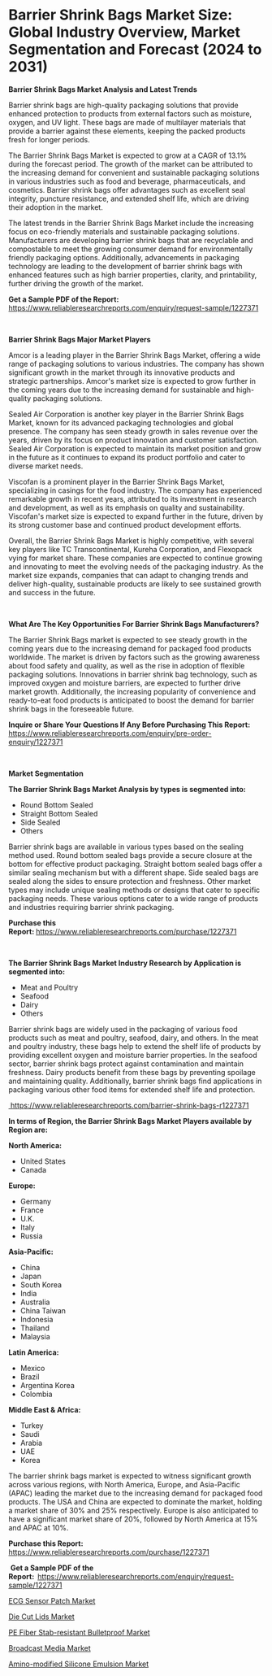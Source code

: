 <p><h1>Barrier Shrink Bags Market Size: Global Industry Overview, Market Segmentation and Forecast (2024 to 2031)</h1></p><p><strong>Barrier Shrink Bags Market Analysis and Latest Trends</strong></p>
<p><p>Barrier shrink bags are high-quality packaging solutions that provide enhanced protection to products from external factors such as moisture, oxygen, and UV light. These bags are made of multilayer materials that provide a barrier against these elements, keeping the packed products fresh for longer periods.</p><p>The Barrier Shrink Bags Market is expected to grow at a CAGR of 13.1% during the forecast period. The growth of the market can be attributed to the increasing demand for convenient and sustainable packaging solutions in various industries such as food and beverage, pharmaceuticals, and cosmetics. Barrier shrink bags offer advantages such as excellent seal integrity, puncture resistance, and extended shelf life, which are driving their adoption in the market.</p><p>The latest trends in the Barrier Shrink Bags Market include the increasing focus on eco-friendly materials and sustainable packaging solutions. Manufacturers are developing barrier shrink bags that are recyclable and compostable to meet the growing consumer demand for environmentally friendly packaging options. Additionally, advancements in packaging technology are leading to the development of barrier shrink bags with enhanced features such as high barrier properties, clarity, and printability, further driving the growth of the market.</p></p>
<p><strong>Get a Sample PDF of the Report:&nbsp;</strong> <a href="https://www.reliableresearchreports.com/enquiry/request-sample/1227371">https://www.reliableresearchreports.com/enquiry/request-sample/1227371</a></p>
<p>&nbsp;</p>
<p><strong>Barrier Shrink Bags Major Market Players</strong></p>
<p><p>Amcor is a leading player in the Barrier Shrink Bags Market, offering a wide range of packaging solutions to various industries. The company has shown significant growth in the market through its innovative products and strategic partnerships. Amcor's market size is expected to grow further in the coming years due to the increasing demand for sustainable and high-quality packaging solutions.</p><p>Sealed Air Corporation is another key player in the Barrier Shrink Bags Market, known for its advanced packaging technologies and global presence. The company has seen steady growth in sales revenue over the years, driven by its focus on product innovation and customer satisfaction. Sealed Air Corporation is expected to maintain its market position and grow in the future as it continues to expand its product portfolio and cater to diverse market needs.</p><p>Viscofan is a prominent player in the Barrier Shrink Bags Market, specializing in casings for the food industry. The company has experienced remarkable growth in recent years, attributed to its investment in research and development, as well as its emphasis on quality and sustainability. Viscofan's market size is expected to expand further in the future, driven by its strong customer base and continued product development efforts.</p><p>Overall, the Barrier Shrink Bags Market is highly competitive, with several key players like TC Transcontinental, Kureha Corporation, and Flexopack vying for market share. These companies are expected to continue growing and innovating to meet the evolving needs of the packaging industry. As the market size expands, companies that can adapt to changing trends and deliver high-quality, sustainable products are likely to see sustained growth and success in the future.</p></p>
<p>&nbsp;</p>
<p><strong>What Are The Key Opportunities For Barrier Shrink Bags Manufacturers?</strong></p>
<p><p>The Barrier Shrink Bags market is expected to see steady growth in the coming years due to the increasing demand for packaged food products worldwide. The market is driven by factors such as the growing awareness about food safety and quality, as well as the rise in adoption of flexible packaging solutions. Innovations in barrier shrink bag technology, such as improved oxygen and moisture barriers, are expected to further drive market growth. Additionally, the increasing popularity of convenience and ready-to-eat food products is anticipated to boost the demand for barrier shrink bags in the foreseeable future.</p></p>
<p><strong>Inquire or Share Your Questions If Any Before Purchasing This Report:</strong> <a href="https://www.reliableresearchreports.com/enquiry/pre-order-enquiry/1227371">https://www.reliableresearchreports.com/enquiry/pre-order-enquiry/1227371</a></p>
<p>&nbsp;</p>
<p><strong>Market Segmentation</strong></p>
<p><strong>The Barrier Shrink Bags Market Analysis by types is segmented into:</strong></p>
<p><ul><li>Round Bottom Sealed</li><li>Straight Bottom Sealed</li><li>Side Sealed</li><li>Others</li></ul></p>
<p><p>Barrier shrink bags are available in various types based on the sealing method used. Round bottom sealed bags provide a secure closure at the bottom for effective product packaging. Straight bottom sealed bags offer a similar sealing mechanism but with a different shape. Side sealed bags are sealed along the sides to ensure protection and freshness. Other market types may include unique sealing methods or designs that cater to specific packaging needs. These various options cater to a wide range of products and industries requiring barrier shrink packaging.</p></p>
<p><strong>Purchase this Report:&nbsp;</strong><a href="https://www.reliableresearchreports.com/purchase/1227371">https://www.reliableresearchreports.com/purchase/1227371</a></p>
<p>&nbsp;</p>
<p><strong>The Barrier Shrink Bags Market Industry Research by Application is segmented into:</strong></p>
<p><ul><li>Meat and Poultry</li><li>Seafood</li><li>Dairy</li><li>Others</li></ul></p>
<p><p>Barrier shrink bags are widely used in the packaging of various food products such as meat and poultry, seafood, dairy, and others. In the meat and poultry industry, these bags help to extend the shelf life of products by providing excellent oxygen and moisture barrier properties. In the seafood sector, barrier shrink bags protect against contamination and maintain freshness. Dairy products benefit from these bags by preventing spoilage and maintaining quality. Additionally, barrier shrink bags find applications in packaging various other food items for extended shelf life and protection.</p></p>
<p><a href="https://www.reliableresearchreports.com/barrier-shrink-bags-r1227371">&nbsp;https://www.reliableresearchreports.com/barrier-shrink-bags-r1227371</a></p>
<p><strong>In terms of Region, the Barrier Shrink Bags Market Players available by Region are:</strong></p>
<p>
    <p> <strong> North America: </strong>
        <ul>
            <li>United States</li>
            <li>Canada</li>
        </ul>
        </p> 
    <p> <strong> Europe: </strong>
        <ul>
            <li>Germany</li>
            <li>France</li>
            <li>U.K.</li>
            <li>Italy</li>
            <li>Russia</li>
        </ul>
        </p> 
    <p> <strong> Asia-Pacific: </strong>
        <ul>
            <li>China</li>
            <li>Japan</li>
            <li>South Korea</li>
            <li>India</li>
            <li>Australia</li>
            <li>China Taiwan</li>
            <li>Indonesia</li>
            <li>Thailand</li>
            <li>Malaysia</li>
        </ul>
        </p> 
    <p> <strong> Latin America: </strong>
        <ul>
            <li>Mexico</li>
            <li>Brazil</li>
            <li>Argentina Korea</li>
            <li>Colombia</li>
        </ul>
        </p> 
    <p> <strong> Middle East & Africa: </strong>
        <ul>
            <li>Turkey</li>
            <li>Saudi</li>
            <li>Arabia</li>
            <li>UAE</li>
            <li>Korea</li>
        </ul>
    </p>
    </p>
<p><p>The barrier shrink bags market is expected to witness significant growth across various regions, with North America, Europe, and Asia-Pacific (APAC) leading the market due to the increasing demand for packaged food products. The USA and China are expected to dominate the market, holding a market share of 30% and 25% respectively. Europe is also anticipated to have a significant market share of 20%, followed by North America at 15% and APAC at 10%.</p></p>
<p><strong>Purchase this Report: </strong><a href="https://www.reliableresearchreports.com/purchase/1227371">https://www.reliableresearchreports.com/purchase/1227371</a></p>
<p>&nbsp;<strong>Get a Sample PDF of the Report:&nbsp;&nbsp;</strong><a href="https://www.reliableresearchreports.com/enquiry/request-sample/1227371">https://www.reliableresearchreports.com/enquiry/request-sample/1227371</a></p>
<p><strong></strong></p>
<p><p><a href="https://www.linkedin.com/pulse/ecg-sensor-patch-market-trends-forecast-competitive-analysis-twg7e">ECG Sensor Patch Market</a></p><p><a href="https://github.com/derrinmiltonellis35gcl/Market-Research-Report-List-2/blob/main/die-cut-lids-market.md">Die Cut Lids Market</a></p><p><a href="https://issuu.com/reportprime-2/docs/pe-fiber-stab-resistant-bulletproof-market-size-20">PE Fiber Stab-resistant Bulletproof Market</a></p><p><a href="https://www.linkedin.com/pulse/broadcast-media-market-competitive-analysis-trends-forecast-jre0f">Broadcast Media Market</a></p><p><a href="https://issuu.com/reportprime-2/docs/amino-modified-silicone-emulsion-market-size-2030.">Amino-modified Silicone Emulsion Market</a></p></p>